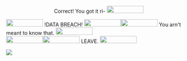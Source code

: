 <p align=center>
  Correct! You got it ri- <img src="https://cdn.discordapp.com/attachments/584355797366997002/890525055266721812/maxresdefault.jpg" width="100" height="20">


  <img src="https://cdn.discordapp.com/attachments/584355797366997002/890525055266721812/maxresdefault.jpg" width="100" height="20"> !DATA BREACH! <img src="https://cdn.discordapp.com/attachments/584355797366997002/890525055266721812/maxresdefault.jpg" width="100" height="20"><img src="https://cdn.discordapp.com/attachments/584355797366997002/890525055266721812/maxresdefault.jpg" width="100" height="20">
  You arn't meant to know that. <img src="https://cdn.discordapp.com/attachments/584355797366997002/890525055266721812/maxresdefault.jpg" width="100" height="20">
  <br>
  <img src="https://cdn.discordapp.com/attachments/584355797366997002/890525055266721812/maxresdefault.jpg" width="100" height="20"><img src="https://cdn.discordapp.com/attachments/584355797366997002/890525055266721812/maxresdefault.jpg" width="100" height="20"> LEAVE. <img src="https://cdn.discordapp.com/attachments/584355797366997002/890525055266721812/maxresdefault.jpg" width="100" height="20">
</p>

<img src="https://cdn.discordapp.com/attachments/584355797366997002/890526732896071731/cover2.png">

